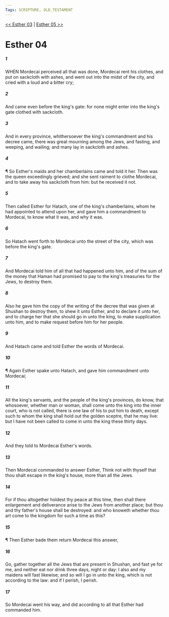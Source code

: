 ```yaml
---
Tags: SCRIPTURE, OLD_TESTAMENT
---
```


[<< Esther 03](OLD_TESTAMENT/17_Esther/Esther_03.md) | [Esther 05 >>](OLD_TESTAMENT/17_Esther/Esther_05.md)

# Esther 04

##### 1
 WHEN Mordecai perceived all that was done, Mordecai rent his clothes, and put on sackcloth with ashes, and went out into the midst of the city, and cried with a loud and a bitter cry;
##### 2
 And came even before the king's gate: for none might enter into the king's gate clothed with sackcloth.
##### 3
 And in every province, whithersoever the king's commandment and his decree came, there was great mourning among the Jews, and fasting, and weeping, and wailing; and many lay in sackcloth and ashes.
##### 4
 ¶ So Esther's maids and her chamberlains came and told it her.  Then was the queen exceedingly grieved; and she sent raiment to clothe Mordecai, and to take away his sackcloth from him: but he received it not.
##### 5
 Then called Esther for Hatach, one of the king's chamberlains, whom he had appointed to attend upon her, and gave him a commandment to Mordecai, to know what it was, and why it was.
##### 6
 So Hatach went forth to Mordecai unto the street of the city, which was before the king's gate.
##### 7
 And Mordecai told him of all that had happened unto him, and of the sum of the money that Haman had promised to pay to the king's treasuries for the Jews, to destroy them.
##### 8
 Also he gave him the copy of the writing of the decree that was given at Shushan to destroy them, to shew it unto Esther, and to declare it unto her, and to charge her that she should go in unto the king, to make supplication unto him, and to make request before him for her people.
##### 9
 And Hatach came and told Esther the words of Mordecai.
##### 10
 ¶ Again Esther spake unto Hatach, and gave him commandment unto Mordecai;
##### 11
 All the king's servants, and the people of the king's provinces, do know, that whosoever, whether man or woman, shall come unto the king into the inner court, who is not called, there is one law of his to put him to death, except such to whom the king shall hold out the golden sceptre, that he may live: but I have not been called to come in unto the king these thirty days.
##### 12
 And they told to Mordecai Esther's words.
##### 13
 Then Mordecai commanded to answer Esther, Think not with thyself that thou shalt escape in the king's house, more than all the Jews.
##### 14
 For if thou altogether holdest thy peace at this time, then shall there enlargement and deliverance arise to the Jews from another place; but thou and thy father's house shall be destroyed: and who knoweth whether thou art come to the kingdom for such a time as this?
##### 15
 ¶ Then Esther bade them return Mordecai this answer,
##### 16
 Go, gather together all the Jews that are present in Shushan, and fast ye for me, and neither eat nor drink three days, night or day: I also and my maidens will fast likewise; and so will I go in unto the king, which is not according to the law: and if I perish, I perish.
##### 17
 So Mordecai went his way, and did according to all that Esther had commanded him.
